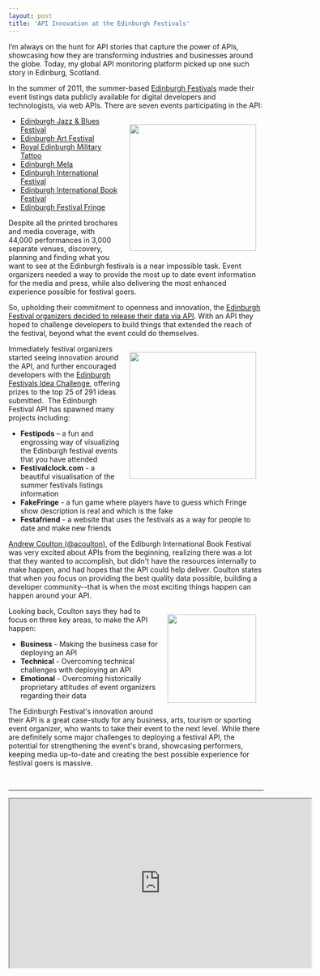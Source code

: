 ```yaml
---
layout: post
title: 'API Innovation at the Edinburgh Festivals'
---
```

<p>I&rsquo;m always on the hunt for API stories that capture the power of APIs, showcasing how they are transforming industries and businesses around the globe. Today, my global API monitoring platform picked up one such story in Edinburg, Scotland.</p>
<p>In the summer of 2011, the summer-based <a title="Edinburgh Festivals" href="http://www.edinburghfestivals.co.uk/">Edinburgh Festivals</a> made their event listings data publicly available for digital developers and technologists, via web APIs.  There are seven events participating in the API:</p>
<p><img style="padding: 15px;" src="http://kinlane-productions.s3.amazonaws.com/api-evangelist/edinburgh-festivals/edinburgh-photo1.jpg" alt="" width="250" align="right" /></p>
<ul class="mainlist">
<li><a title="Edinburgh Jazz &amp; Blues Festival" href="http://www.edinburghjazzfestival.com/">Edinburgh Jazz &amp; Blues Festival</a></li>
<li><a title="Edinburgh Art Festival" href="http://www.edinburghartfestival.com/">Edinburgh Art Festival</a></li>
<li><a title="Royal Edinburgh Military Tattoo" href="http://www.edintattoo.co.uk/">Royal Edinburgh Military Tattoo</a></li>
<li><a title="Edinburgh Mela" href="http://www.edinburgh-mela.co.uk/">Edinburgh Mela</a></li>
<li><a title="Edinburgh International Festival" href="http://www.eif.co.uk/">Edinburgh International Festival</a></li>
<li><a title="Edinburgh International Book Festival" href="http://www.edbookfest.co.uk/">Edinburgh International Book Festival</a></li>
<li><a title="Edinburgh Festival Fringe" href="http://www.edfringe.com/">Edinburgh Festival Fringe</a></li>
</ul>
<p>Despite all the printed brochures and media coverage, with 44,000 performances in 3,000 separate venues, discovery, planning and finding what you want to see at the Edinburgh festivals is a near impossible task.  Event organizers needed a way to provide the most up to date event information for the media and press, while also delivering the most enhanced experience possible for festival goers.</p>
<p>So, upholding their commitment to openness and innovation, the <a href="http://festivalslab.com/">Edinburgh Festival organizers decided to release their data via API</a>.  With an API they hoped to challenge developers to build things that extended the reach of the festival, beyond what the event could do themselves.&nbsp;</p>
<p><a href="http://festivalslab.com/"><img style="padding: 15px;" src="http://kinlane-productions.s3.amazonaws.com/api-evangelist/edinburgh-festivals/Edinburgh-Festivals-Innovation-Lab.png" alt="" width="250" align="right" /></a></p>
<ul class="mainlist">
</ul>
<p>Immediately festival organizers started seeing innovation around the API, and further encouraged developers with the <a href="http://ideas.edinburghfestivals.co.uk/">Edinburgh Festivals Idea Challenge</a>, offering prizes to the top 25 of 291 ideas submitted. &nbsp;The Edinburgh Festival API has spawned many projects including:</p>
<ul class="mainlist">
<li><strong>Festipods</strong>&nbsp;&ndash; a fun and engrossing way of visualizing the Edinburgh festival events that you have attended</li>
<li><strong>Festivalclock.com</strong>&nbsp;- a beautiful visualisation of the summer festivals listings information</li>
<li><strong>FakeFringe</strong>&nbsp;- a fun game where players have to guess which Fringe show description is real and which is the fake</li>
<li><strong>Festafriend</strong>&nbsp;- a website that uses the festivals as a way for people to date and make new friends</li>
</ul>
<p><a href="https://twitter.com/#!/acoulton">Andrew Coulton (@acoulton)</a>, of the Ediburgh International Book Festival was very excited about APIs from the beginning, realizing there was a lot that they wanted to accomplish, but didn't have the resources internally to make happen, and had hopes that the API could help deliver.  Coulton states that when you focus on providing the best quality data possible, building a developer community--that is when the most exciting things happen can happen around your API.</p>
<p><img style="padding: 15px;" src="http://kinlane-productions.s3.amazonaws.com/api-evangelist/edinburgh-festivals/Andrew-Coulton.png" alt="" width="175" align="right" /></p>
<p>Looking back, Coulton says they had to focus on three key areas, to make the API happen:</p>
<ul class="mainlist">
<li><strong>Business</strong> - Making the business case for deploying an API</li>
<li><strong>Technical</strong> - Overcoming technical challenges with deploying an API</li>
<li><strong>Emotional</strong> - Overcoming historically proprietary attitudes of event organizers regarding their data</li>
</ul>
<p>The Edinburgh Festival's innovation around their API is a great case-study for any business, arts, tourism or sporting event organizer, who wants to take their event to the next level.  While there are definitely some major challenges to deploying a festival API, the potential for strengthening the event's brand, showcasing performers, keeping media up-to-date and creating the best possible experience for festival goers is massive.</p>
<p>&nbsp;</p>
<hr />
<p><iframe src="http://blip.tv/play/hI0Zgvb4dgI.html?p=1" width="596" height="334"></iframe></p>